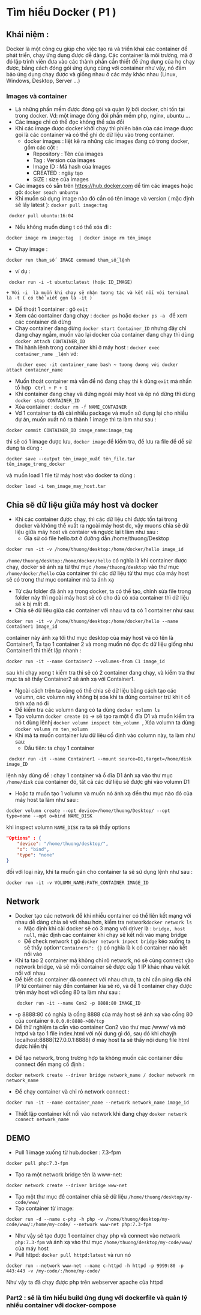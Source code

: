 # Tìm hiểu Docker ( P1 )

## Khái niệm : 
Docker là một công cụ giúp cho việc tạo ra và triển khai các container để phát triển, chạy ứng dụng được dễ dàng. Các container là môi trường, mà ở đó lập trình viên đưa vào các thành phần cần thiết để ứng dụng của họ chạy được, bằng cách đóng gói ứng dụng cùng với container như vậy, nó đảm bảo ứng dụng chạy được và giống nhau ở các máy khác nhau (Linux, Windows, Desktop, Server ...)

### Images và container
- Là những phần mềm được đóng gói và quản lý bởi docker, chỉ tồn tại trong docker. Vd: một image đóng đói phần mềm php, nginx, ubuntu ...
- Các image chỉ có thể đọc không thể sửa đổi
- Khi các image được docker khởi chạy thì phiên bản của các image được gọi là các container và có thể ghi đc dữ liệu vào trong container.
  + docker images : liệt kê ra những các images đang có trong docker, gồm các cột :
    + Repository : Tên của images
    + Tag : Version của images
    + Image ID : Mã hash của Images
    + CREATED : ngày tạo
    + SIZE : size của images
- Các images có sẵn trên https://hub.docker.com dể tìm các images hoặc gõ: 
```docker seach unbuntu```
- Khi muốn sử dụng image nào đó cần có tên image và version ( mặc định sẽ lấy latest ): ```docker pull image:tag```
```
 docker pull ubuntu:16:04 
```
- Nếu không muốn dùng t có thể xóa đi : 
```
docker image rm image:tag  | docker image rm tên_image
``` 

- Chạy image : 
```
docker run tham_số  IMAGE command tham_số_lệnh
```
  + ví dụ : 
  ```
   docker run -i -t ubuntu:latest (hoặc ID_IMAGE)
  ``` 
    + Với -i  là muốn khi chạy sẽ nhận tương tác và kết nối với ternimal là -t ( có thể viết gọn là -it )
- Để thoát 1 container : gõ ```exit```
- Xem các container đang chạy : ```docker ps``` hoặc ```docker ps -a ``` để xem các container đã dừng
- Chạy container đang dừng ```docker start Container_ID``` nhưng đây chỉ đang chạy ngầm, muốn vào lại docker của container đang chạy thì 
dùng ```docker attach CONTAINER_ID```
- Thi hành lệnh trong container khi ở máy host : ```docker exec container_name _lệnh``` vd: 
```
    docker exec -it container_name bash ~ tương đương với docker attach container_name
```
- Muốn thoát container mà vẫn để nó đang chạy thì k dùng ```exit``` mà nhấn tổ hợp ``` Ctrl + P + Q```
- Khi container đang chạy và đứng ngoài máy host và ép nó dừng thì dùng ```docker stop CONTAINER_ID```
- Xóa container : ```docker rm -f NAME_CONTAINER```
- Vd 1 container ta đã cài nhiều package và muốn sử dụng lại cho nhiều dự án, muốn xuất nó ra thành 1 image thì ta làm như sau :
```
docker commit CONTAINER_ID image_name:image_tag
```
thì sẽ có 1 image được lưu, ```docker image``` để kiểm tra, để lưu ra file để dễ sử dụng ta dùng :
```
docker save --output tên_image_xuất tên_file.tar tên_image_trong_docker 
```
và muốn load 1 file từ máy host vào docker ta dùng : 
```
docker load -i ten_image_may_host.tar
```

## Chia sẽ dữ liệu giữa máy host và docker
- Khi các container được chạy, thì các dữ liệu chỉ được tồn tại trong docker và không thể xuất ra ngoài máy host đc, vậy muons chia sẽ dữ liệu giữa máy host và contaier và ngược lại t làm như sau :
    + Gỉa sử có file hello.txt ở đường dẫn  /home/thuong/Desktop
```
docker run -it -v /home/thuong/desktop:/home/docker/hello image_id
```
```/home/thuong/desktop:/home/docker/hello``` có nghĩa là khi container được chạy, docker sẽ ánh xạ từ thư mục ```/home/thuong/desktop``` vảo thư mục ```/home/docker/hello``` của container thì các dữ liệu từ thư mục của máy host sẽ có trong thư mục container mà ta ánh xạ
- Từ câu folder đã ánh xạ trong docker, ta có thể tạo, chỉnh sửa file trong folder này thì ngoài máy host sẽ có cho dù có xóa container thì dữ liệu sẽ k bị mất đi.
- Chia sẽ dữ liệu giữa các container với nhau vd ta có 1 container như sau:
```
docker run -it -v /home/thuong/desktop:/home/docker/hello --name Container1 Image_id
```
container này ánh xạ tới thư mục desktop của máy host và có tên là Container1, Ta tạo 1 container 2 và mong muốn nó đọc đc dữ liệu giống như Container1 thì thiết lập nhanh :
```
docker run -it --name Container2 --volumes-from C1 image_id
```
sau khi chạy xong t kiểm tra thì sẽ có 2 container đang chạy, và kiểm tra thư mục ta sẽ thấy Container2 sẽ ánh xạ với Container1.
- Ngoài cách trên ta cũng có thể chia sẽ dữ liệu bằng cách tạo các volumn, các volumn này không bị xóa khi ta dừng container trừ khi t cố tình xóa nó đi
- Để kiểm tra các volumn đang có ta dùng ```docker volumn ls```
- Tạo volumn ```docker create D1``` -> sẽ tạo ra một ổ đĩa D1 và muốn kiểm tra nó t dùng lênhj ```docker volumn inspect tên_volumn ```, Xóa volumn ta dùng ```docker volumn rm ten_volumn```
- Khi mà ta muốn container lưu dữ liệu cố định vào column này, ta làm như sau:
  + Đầu tiên: ta chạy 1 container
```
 docker run -it --name Container1 --mount source=D1,target=/home/disk image_ID
```
lệnh này dùng để : chạy 1 container và ổ đĩa D1 ánh xạ vào thư mục ```/home/disk``` của container đó, tất cả các dữ liệu sẽ được ghi vào volumn D1
- Hoặc ta muốn tạo 1 volumn và muốn nó ánh xạ đến thư mục nào đó của máy host ta làm như sau :
```
docker volumn create --opt device=/home/thuong/Desktop/ --opt type=none --opt o=bind NAME_DISK
```
khi inspect volumn ```NAME_DISK``` ra ta sẽ thấy options 
```json
"Options" : {
    "device": "/home/thuong/desktop/",
    "o": "bind",
    "type": "none"
}
```
đối với loại này, khi ta muốn gán cho container ta sẽ sử dụng lệnh như sau :
```
docker run -it -v VOLUMN_NAME:PATH_CONTAINER IMAGE_ID
```
## Network
- Docker tạo các network để khi nhiều container có thể liên kết mạng với nhau dễ dàng chia sẽ với nhau hơn, kiểm tra network```docker network ls```
  + Mặc định khi cài docker sẽ có 3 mạng với driver là : ```bridge, host null```, mặc định các container khi chạy sẽ kết nối vào mạng bridge
  + Để check network t gõ ```docker network ínpect bridge``` kéo xuống ta sẽ thấy option```"Containers": {}``` có nghĩa là k có container nào kết nối vào
- Khi ta tạo 2 container mà không chỉ rõ network, nó sẽ cùng connect vào network bridge, và sẽ mỗi container sẽ được cấp 1 IP khác nhau và kết nối với nhau
- Để biết các container đã connect với nhau chưa, ta chỉ cần ping địa chỉ IP từ container này đến container kia sẽ rõ, và để 1 container chạy được trên máy host với cổng 80 ta làm như sau :
```
    docker run -it --name Con2 -p 8888:80 IMAGE_ID
```
   + -p 8888:80 có nghĩa là cổng 8888 của máy host sẽ ánh xạ vào cổng 80 của container ```0.0.0.0:8888->80/tcp```
   + Để thử nghiệm ta cần vào container Con2 vào thư mục /www/ và mở httpd và tạo 1 file index.html với nội dung gì đó, sau đó khi chayjh localhost:8888(127.0.0.1:8888) ở máy host ta sẽ thấy nội dung file html được hiển thị
- Để tạo network, trong trường hợp ta không muốn các container đều connect đến mạng cố định :
```
docker network create --driver bridge network_name / docker network rm network_name
```
- Để chạy container và chỉ rỏ network connect : 
```
docker run -it --name container_name --network network_name image_id
```
- Thiết lập container kết nối vào network khi đang chạy ```dovker network connect network_name```
## DEMO
- Pull 1 image xuống từ hub.docker : 7.3-fpm
```
docker pull php:7.3-fpm
```
- Tạo ra một network bridge tên là www-net:
```
docker network create --driver bridge www-net
```
- Tạo một thư mục để container chia sẽ dữ liệu ```/home/thuong/desktop/my-code/www/```
- Tạo container từ image: 
```
docker run -d --name c-php -h php -v /home/thuong/desktop/my-code/www/:/home/my-code/ --network www-net php:7.3-fpm
```
- Như vậy sẽ tạo được 1 container chạy php và connect vào network ```php:7.3-fpm``` và ánh xạ vào thư mục ```/home/thuong/desktop/my-code/www/``` của máy host
- Pull httpd: ```docker pull httpd:latest``` và run nó
```
docker run --network www-net --name c-httpd -h httpd -p 9999:80 -p 443:443 -v /my-code/:/home/my-code/
```
Như vậy ta đã chạy được php trên webserver apache của httpd
### Part2 : sẽ là tìm hiểu build ứng dụng với dockerfile và quản lý nhiều container với docker-compose 